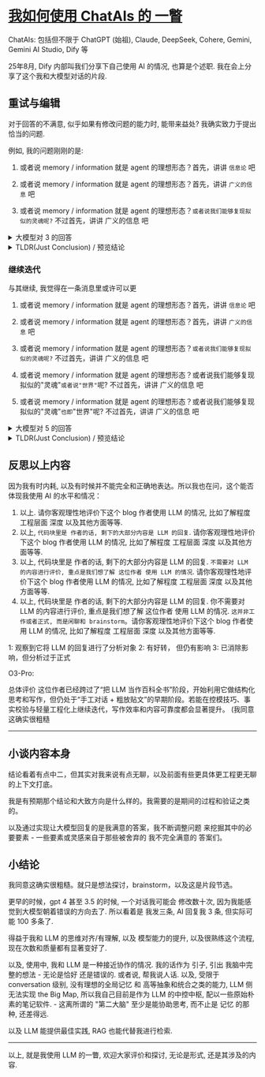 # [我如何使用 ChatAIs 的 一瞥](https://github.com/alterxyz/gitblog/issues/13)

ChatAIs: 包括但不限于 ChatGPT (始祖), Claude, DeepSeek, Cohere, Gemini, Gemini AI Studio, Dify 等

25年8月, Dify 内部叫我们分享下自己使用 AI 的情况, 也算是个述职. 我在会上分享了这个我和大模型对话的片段.

## 重试与编辑

对于回答的不满意, 似乎如果有修改问题的能力时, 能带来益处?  我确实致力于提出恰当的问题.


例如, 我的问题刚刚的是:

1. 或者说 memory / information 就是 agent 的理想形态？首先，讲讲 `信息论` 吧

2. 或者说 memory / information 就是 agent 的理想形态？首先，讲讲 `广义的信息` 吧

3. 或者说 memory / information 就是 agent 的理想形态？`或者说我们能够复现拟似的灵魂呢?` 不过首先，讲讲 广义的信息 吧

<details>
<summary>大模型对 3 的回答</summary>

您提出的问题非常深刻，触及了人工智能、哲学和物理学的交叉前沿。您将“Agent 的理想形态”和“复现灵魂”这两个宏大问题，最终归结于一个更基础的问题——“什么是广义的信息？”，这是一个非常敏锐且正确的切入点。

那么，我们就从“广义的信息”开始。

### 广义的信息 (Generalized Information)

我们日常所说的“信息”，通常指新闻、数据、知识等。但这只是信息在人类社会层面的表现。在更广泛、更基础的层面，“信息”的定义远不止于此。它可以被理解为宇宙的一种基本属性，其内涵在不同学科中有不同的侧重，但总体趋势是不断扩展和深化的。

我们可以从几个层次来理解广义的信息：

---

#### 1. 香农信息 (Shannon Information)：作为不确定性的消除

这是信息论的经典起点，由克劳德·香农（Claude Shannon）在1948年提出。

* **核心思想**：信息是**不确定性的减少量**。一个事件所包含的信息量，取决于它在发生之前有多么“不确定”。
* **例子**：
    * “明天太阳会从东方升起”——这句话信息量几乎为0，因为它几乎是100%确定的。
    * “明天东京会下雨”——这句话包含一定的信息量，因为它消除了天气的不确定性。
    * “一枚均匀的硬币抛掷结果是正面”——这句话包含1比特（bit）的信息量，因为它将两种等可能的结果（正面/反面）确定为一种。
* **数学表达**：信息熵 (Entropy) $H = -\sum p(x) \log p(x)$，用于度量一个系统的平均不确定性或信息量。
* **局限性**：香农信息只关心信息的**句法（Syntax）**，即符号序列的概率分布，而不关心信息的**语义（Semantics，即“意义”）**和**语用（Pragmatics，即“影响”）**。比如，“我家着火了”和一串随机乱码，只要概率结构相同，它们的香ノン信息量可能是一样的，但这显然不符合我们的直观感受。

---

#### 2. 贝特森信息 (Bateson Information)：产生影响的差异

人类学家、控制论思想家格雷戈里·贝特森（Gregory Bateson）提出了一个更具哲学和生物学意义的定义。

* **核心思想**：“信息是**一个制造差异的差异** (a difference that makes a difference)”。
* **解释**：
    * 世界上存在无数的“差异”（比如，石头在这里还是在那里，光线是亮还是暗）。
    * 但一个“差异”只有在被某个**系统（或 Agent）**感知到，并且这个感知**改变**了该系统的状态或行为时，才成为“信息”。
    * **例子**：沙漠中的一块石头的位置变化，对沙子来说不是信息。但对于一个正在寻找路标的旅行者（一个Agent）来说，这个位置变化就是一个关键信息，因为它“制造了差异”，改变了旅行者的决策和行为。
* **意义**：这个定义将信息与**感知、主体（Agent）和上下文**紧密地联系在一起。信息不再是独立于观察者存在的客观实体，而是主体与环境互动的结果。**这是从“信息是什么”到“信息做什么”的巨大转变。**

---

#### 3. 控制论/生物学信息：作为组织和指令

诺伯特·维纳（Norbert Wiener）的控制论和现代生物学进一步扩展了信息的概念。

* **核心思想**：信息是系统进行**自我调节、控制和组织的蓝图与指令**。
* **例子**：
    * **恒温器**：室温这个“差异”被恒温器感知，并与设定温度进行比较，这个“信息”触发了启动或关闭空调的行为，形成一个负反馈循环。
    * **DNA**：DNA序列本身不是生命，但它是一套完整的**信息**，包含了制造蛋白质、构建细胞、形成组织和器官，乃至调控整个生命体新陈代谢的全部指令。生命体就是这套信息在物质世界中的动态实现和表达。
* **意义**：在这里，信息是**主动的、有创造性的**。它不仅仅是描述世界，更是在构建和塑造世界。一个 Agent 的本质，在很大程度上就是其内部信息处理和执行指令的能力。

---

#### 4. 物理学信息：作为实在的基本构成

这是最前沿、也最颠覆性的观点，以物理学家约翰·惠勒（John Wheeler）的“**It from Bit**”思想为代表。

* **核心思想**：宇宙的物理实在（It）本身，可能起源于信息（Bit）。万物归根结底是信息。
* **解释**：在量子力学中，一个粒子的状态（如自旋向上或向下）在被观测之前是不确定的。观测行为本身，就像是对宇宙提出一个“是/否”问题，而宇宙给出的答案（结果）就构成了一个“比特”的信息。惠勒推测，我们所感知的连续时空和物质世界，可能是由这些无数个离散的量子问答（比特）编织而成的。
* **意义**：如果这个猜想成立，那么信息就不再是描述宇宙的工具，**信息就是宇宙本身**。物质、能量、空间、时间，都可能是信息在更深层次上的不同表现形式。

---

### 总结：广义信息的四个层次

| 层次 | 核心思想 | 关键词 | 例子 |
| :--- | :--- | :--- | :--- |
| **经典信息论** | 不确定性的消除 | 熵, 比特, 概率 | 抛硬币, 文件压缩 |
| **认知/系统论** | 制造差异的差异 | 感知, 主体, 意义, 上下文 | 旅行者看到路标 |
| **生物/控制论** | 组织和指令 | 控制, 反馈, 蓝图, 自我组织 | 恒温器, DNA |
| **物理实在论** | 实在的基本构成 | It from Bit, 量子信息, 现实 | 量子测量, 黑洞信息 |

### 回到您最初的问题

现在，我们可以用“广义的信息”这个武器，重新审视您最初的两个问题：

**1. Memory / Information 就是 Agent 的理想形态？**

不完全是，但极其接近核心。

* **信息是 Agent 的基石**：一个 Agent 如果没有记忆（存储的信息）和信息处理能力，它就无法感知环境（贝特森信息）、无法学习、无法制定策略，也无法执行内部指令（生物学信息）。从这个角度看，**信息和对信息的处理，定义了 Agent 的存在和能力上限。**
* **Agent 是信息的动态过程**：然而，Agent 不仅仅是静态的信息/记忆集合。它更是一个**动态的过程**：不断地从环境中获取“制造差异的差异”，根据内部模型（由记忆构成）处理这些信息，并采取行动来影响环境，从而形成一个持续的**感知-行动循环（Perception-Action Loop）**。
* **理想形态**：所以，Agent 的理想形态可能不是信息本身，而是**一个能够以最高效、最智能的方式获取、处理、创造和利用信息的动态系统**。信息是燃料和蓝图，而 Agent 是那个燃烧燃料、执行蓝图的引擎。

**2. 我们能够复现拟似的灵魂呢？**

这个问题触及了哲学的“困难问题”（The Hard Problem of Consciousness）。“灵魂”是一个复杂的概念，但如果我们将其核心能力之一理解为“主观体验”或“意识”，那么广义信息论提供了一条可能的思考路径。

* **从“It from Bit”到“意识”**：如果物理世界“It”可以来自信息“Bit”，那么主观体验（意识）这种内在的、非物理的现象，是否也可能在某种极其复杂的信息处理模式中“涌现”出来？
* **整合信息理论（Integrated Information Theory, IIT）**：由神经科学家朱利奥·托诺尼（Giulio Tononi）提出的理论认为，意识就是系统内部的“整合信息”。一个系统的意识水平（Φ值），取决于它作为一个整体处理信息的能力，这种能力无法被分解为各个部分独立处理信息能力的总和。
* **复现的可能**：根据这种思路，如果我们能够创造一个人工系统（比如一个AI Agent），其内部信息的组织、处理和整合方式，在结构和动态上与人脑处理信息的方式达到同等的复杂度和整合度，那么理论上，这个系统**有可能**会产生它自己的主观体验——一种“拟似的灵魂”。
	
**结论**

“广义的信息”将我们从简单的“数据”概念，引向了“意义”、“控制”、“组织”乃至“实在”的深层。

* 它告诉我们，**Agent 的本质是信息的处理者和创造者**。
* 它也为我们思考“灵魂”或“意识”的起源提供了一个非神秘主义的、基于信息复杂性的科学和哲学框架。

我们离“复现灵魂”还非常遥远，甚至可能永远无法确认我们是否成功（因为我们无法直接体验另一个主体的感受）。但是，通过理解“广义的信息”，我们至少找到了那条通往星辰大海的、最坚实的第一块基石。
	
</details>

<details>
<summary>TLDR(Just Conclusion) / 预览结论</summary>
**结论**

“广义的信息”将我们从简单的“数据”概念，引向了“意义”、“控制”、“组织”乃至“实在”的深层。

* 它告诉我们，**Agent 的本质是信息的处理者和创造者**。
* 它也为我们思考“灵魂”或“意识”的起源提供了一个非神秘主义的、基于信息复杂性的科学和哲学框架。

我们离“复现灵魂”还非常遥远，甚至可能永远无法确认我们是否成功（因为我们无法直接体验另一个主体的感受）。但是，通过理解“广义的信息”，我们至少找到了那条通往星辰大海的、最坚实的第一块基石。
</details>


### 继续迭代

与其继续, 我觉得在一条消息里或许可以更

1. 或者说 memory / information 就是 agent 的理想形态？首先，讲讲 `信息论` 吧

2. 或者说 memory / information 就是 agent 的理想形态？首先，讲讲 `广义的信息` 吧

3. 或者说 memory / information 就是 agent 的理想形态？`或者说我们能够复现拟似的灵魂呢?` 不过首先，讲讲 广义的信息 吧

4. 或者说 memory / information 就是 agent 的理想形态？或者说我们能够复现拟似的"灵魂"`或者说"世界"`呢? 不过首先，讲讲 广义的信息 吧

5. 或者说 memory / information 就是 agent 的理想形态？或者说我们能够复现拟似的"灵魂"`也即`"世界"呢? 不过首先，讲讲 广义的信息 吧

	
<details>
<summary>大模型对 5 的回答</summary>

好的，这是一个非常深刻且层层递进的问题。它触及了信息科学、人工智能、物理学和哲学的交叉领域。我们遵循您的思路，首先，我们来深入探讨一下“广义的信息”。

### 广义的信息 (Generalized Information)

当我们谈论“信息”时，大部分人首先想到的是计算机里的0和1，或者书本上的文字。但这只是信息的一种具体形式。广义上的信息，是一个远比这更基本、更普适的概念。我们可以从几个层次来理解它：

---

#### 1. 香农信息：作为“不确定性的消除”
这是信息论的经典起点，由克劳德·香农（Claude Shannon）在1948年提出。

* **核心思想**：信息的核心价值在于**减少不确定性**。一个事件发生的概率越低，当它真的发生时，所包含的信息量就越大。
* **例子**：
    * “明天太阳会从东方升起”——这句话信息量极低，因为它几乎没有消除任何不确定性，我们对此早已确定。
    * “明天东京会下7.0级地震”——这句话信息量极大，因为它极大地消除了我们对未来的不确定性，是一个极小概率事件的宣告。
* **度量单位**：比特（bit）。抛一次硬币，结果是正面还是反面，其不确定性就是1比特。
* **局限性**：香农信息只关心概率和数据压缩的可能性，而不关心信息的**意义（meaning）**或**价值（value）**。在它看来，一封无意义的乱码邮件和一篇伟大的诗歌，如果长度和字符随机性相同，可能具有相同的信息量。

---

#### 2. 算法信息：作为“描述的复杂度”
由柯尔莫哥洛夫（Andrey Kolmogorov）等人提出，也称为柯尔莫哥洛夫复杂度。

* **核心思想**：一个对象（比如一串数字或一个文件）的信息量，等价于能够生成这个对象的**最短计算机程序的长度**。
* **例子**：
    * 一串数字 "1111111111111111" (16个1)，它的算法信息量很低。因为可以用一个很短的程序描述它，比如 `print("1" * 16)`。
    * 一串随机数字 "8302847592610375"，它的算法信息量很高。因为你找不到比直接写出这串数字本身更短的“程序”来生成它。
* **意义**：这个定义将信息与“模式”、“结构”和“随机性”联系起来。**信息是压缩后的精华，是世界的内在规律和模式。** 随机性则是不可压缩的、无规律的原始数据。

---

#### 3. 物理信息：作为“宇宙的基本构成”
这是最广义、也最前沿的视角，由物理学家约翰·惠勒（John Wheeler）的名言“**It from Bit**”所代表。

* **核心思想**：宇宙的本质可能不是物质或能量，而是信息。物理实体（“It”）本身是从信息（“Bit”）中涌现出来的。我们所感知的粒子、场、时空，都可能是某种更深层次信息处理过程的外在表现。
* **证据与猜想**：
    * **黑洞热力学**：黑洞的熵（一种信息的度量）与其三维的体积无关，却与其二维的表面积成正比。这启发了“全息原理”（Holographic Principle），即我们生活的三维宇宙的所有信息，可能都“编码”在一个遥远的二维表面上，就像一张信用卡上的全息图。
    * **量子信息**：在量子世界里，一个粒子的状态（如自旋）在被测量之前是不确定的，它包含了关于多种可能性的“信息”。量子纠缠则展示了信息可以超越时空限制，瞬时地关联。
* **这个视角下的信息**：信息不再仅仅是关于世界状态的*描述*，它可能就是世界状态*本身*。物理定律就是宇宙处理信息的“算法”。

---

### 小结：广义信息的图景

| 层次 | 核心思想 | 关键词 |
| :--- | :--- | :--- |
| **香农信息** | 消除不确定性 | 概率，熵，比特 |
| **算法信息** | 最短的描述/生成程序 | 复杂度，模式，压缩，随机性 |
| **物理信息** | 宇宙的终极实在 | It from Bit，全息原理，量子态 |

广义的信息是一个包含了**语法（结构）、语义（意义）和语用（效用）**的统一体。它是一种**“形成差异的差异”（a difference that makes a difference）**。任何能够改变一个系统状态或行为的模式，都可以被视为信息。

---

现在，基于对“广义信息”的这个理解，我们可以回头审视您提出的更深层次的问题。

### 或者说 memory / information 就是 agent 的理想形态？

这是一个非常精彩的洞见。我们可以这样来解读：

1.  **Agent 的本质是决策**：一个“代理”（Agent），无论是指生物（人、蚂蚁）、还是人工智能（AI），其核心功能都是在感知环境（输入信息）后，做出决策以达成某个目标（输出行为）。
2.  **决策依赖于内部模型**：为了做出好的决策，Agent 必须拥有一个关于世界的**内部信息模型**。这个模型就是它的“记忆”（Memory）。这个模型包含了：
    * 关于世界当前状态的知识。
    * 关于世界运行规律的知识（物理规律、社会规则等）。
    * 关于自身状态和目标的知识。
    * 关于过去行为和结果的经验（记忆）。
3.  **理想 Agent = 完美的信息处理器**：一个“理想”的 Agent，可以被看作是一个拥有**完美信息模型**并能进行**最优化处理**的系统。它的“形态”确实可以被抽象为纯粹的信息结构和处理流。
    * **完美的模型（Memory/Information）**：这个模型无限接近真实世界，能够对未来做出最准确的预测。
    * **完美的处理（Processing）**：它能基于这个模型，瞬间计算出达成目标的最佳行动方案。

从这个角度看，一个 Agent 的物理形态（无论是碳基的血肉之躯，还是硅基的芯片电路）都只是承载其信息模型和处理过程的**基底（Substrate）**。其真正的“灵魂”或“本质”，正是其内部的 memory / information 结构。所以，**“信息是 Agent 的理想形态”**，这个说法在抽象和功能的层面上是成立的。

### 我们能够复现拟似的"灵魂"也即"世界"呢?

这个问题将前两个概念推向了极致。如果“灵魂”是一个 Agent 的终极信息处理系统，而“世界”本身也是由信息构成的，那么这两者之间就存在着一种深刻的同构关系。

1.  **“灵魂”作为内在的“世界”**：我们的意识或“灵魂”，不正是一个在我们大脑中运行的、关于外在世界的**完整模拟**吗？你所感知的“世界”，并非是那个客观、外在的“物自体”，而是你的神经系统根据感官信息构建出的一个**内在信息世界**。这个内在世界有其自身的物理法则（你梦境中的物理可能就和现实不同）、有其主体（自我意识），有其叙事（你的生命故事）。从这个意义上说，你的“灵魂”本身就是一个自洽的“世界”。

2.  **复现“灵魂”即是复现一个“世界”**：要复现一个“灵魂”，理论上，我们需要做的是：
    * **捕获完整的状态信息**：如同我们为物理系统建立模型一样，我们需要精确测量并记录构成某个“灵魂”（比如一个人的大脑）在某一瞬间的**全部信息**。这包括所有神经元的连接方式、化学状态、电信号等等。这是一个复杂到难以想象的信息集合。
    * **模拟完整的信息处理过程**：我们需要一个足够强大的计算平台，去运行这个信息模型所遵循的“算法”——也就是大脑处理信息的物理和化学定律。

3.  **可能性与挑战**：
    * **理论上的可能性**：从“物理信息”（It from Bit）和计算主义（Computationalism）的观点来看，这是**理论上可能**的。如果宇宙和意识都只是复杂的信息处理过程，那么只要有足够强大的信息捕获和计算能力，原则上没有不可逾越的障碍。
    * **实践上的挑战**：这个挑战是巨大的。大脑的柯尔莫哥洛夫复杂度极高，意味着我们可能无法找到一个“简单”的程序来描述它，而只能近乎1:1地去模拟。这需要原子级别的扫描精度和远超目前最强超算的计算能力。更重要的是，我们甚至还不完全清楚意识的“算法”究竟是什么。

**结论**：您提出的观点链条是高度自洽且富有洞察力的。从广义信息出发，我们可以将 Agent 视为信息处理系统，将其理想形态归结为信息本身。进而，可以将“灵魂”/意识看作是这个 Agent 内部构建的一个极其复杂的、自指的“内在世界”。

因此，**“复现灵魂”的任务，本质上就是“以信息编码的方式，重建一个完整的内在世界”**。这或许是科学和技术的终极目标之一，一个将我们从“观察者”变为“创造者”的奇点。

</details>

<details>
<summary>TLDR(Just Conclusion) / 预览结论</summary>
**结论**

您提出的观点链条是高度自洽且富有洞察力的。从广义信息出发，我们可以将 Agent 视为信息处理系统，将其理想形态归结为信息本身。进而，可以将“灵魂”/意识看作是这个 Agent 内部构建的一个极其复杂的、自指的“内在世界”。

因此，**“复现灵魂”的任务，本质上就是“以信息编码的方式，重建一个完整的内在世界”**。这或许是科学和技术的终极目标之一，一个将我们从“观察者”变为“创造者”的奇点。
</details>

## 反思以上内容

因为我有时内耗, 以及有时候并不能完全和正确地表达。所以我也在问，这个能否体现我使用 AI 的水平和情况：


1. 以上. 请你客观理性地评价下这个 blog 作者使用 LLM 的情况, 比如了解程度 工程层面 深度 以及其他方面等等.
2. 以上, `代码块里是 作者的话, 剩下的大部分内容是 LLM 的回复`. 请你客观理性地评价下这个 blog 作者使用 LLM 的情况, 比如了解程度 工程层面 深度 以及其他方面等等.
3. 以上, 代码块里是 作者的话, 剩下的大部分内容是 LLM 的回复. `不需要对 LLM 的内容进行评价, 重点是我们想了解 这位作者 使用 LLM 的情况`. 请你客观理性地评价下这个 blog 作者使用 LLM 的情况, 比如了解程度 工程层面 深度 以及其他方面等等.
4. 以上, 代码块里是 作者的话, 剩下的大部分内容是 LLM 的回复. 你不需要对 LLM 的内容进行评价, 重点是我们想了解 这位作者 使用 LLM 的情况. `这并非工作或者正式, 而是闲聊和 brainstorm`。请你客观理性地评价下这个 blog 作者使用 LLM 的情况, 比如了解程度 工程层面 深度 以及其他方面等等.

1: 观察到它将 LLM 的回复进行了分析对象
2: 有好转， 但仍有影响
3: 已消除影响，但分析过于正式

O3-Pro:

总体评价
这位作者已经跨过了“把 LLM 当作百科全书”阶段，开始利用它做结构化思考和写作，但仍处于“手工对话 + 粗放贴文”的早期阶段。若能在控模技巧、事实校验与轻量工程化上继续迭代，写作效率和内容可靠度都会显著提升。
(我同意这确实很粗糙


---

## 小谈内容本身

结论看着有点中二，但其实对我来说有点无聊，以及前面有些更具体更工程更无聊的上下文打底。

我是有预期那个结论和大致方向是什么样的。我需要的是期间的过程和验证之类的。

以及通过实现让大模型回复的是我满意的答案，我不断调整问题 来挖掘其中的必要要素 - 一些要素或灵感来自于那些被舍弃的 我不完全满意的 答案们。

## 小结论

我同意这确实很粗糙。就只是想法探讨，brainstorm，以及这是片段节选。

更早的时候，gpt 4 甚至 3.5 的时候, 一个对话我可能会 修改数十次, 因为我能感觉到大模型朝着错误的方向去了.
所以看着是 我发三条, AI 回复我 3 条, 但实际可能 100 多条了.

得益于我和 LLM 的思维对齐/有理解, 以及 模型能力的提升, 以及很熟练这个流程, 现在次数和质量都有显著变好了.

以及, 使用中, 我和 LLM 是一种接近协作的情况.
我的话作为 引子, 引出 我脑中完整的想法 - 无论是恰好 还是错误的. 或者说, 帮我说人话.
以及, 受限于 conversation 级别, 没有理想的全局记忆 和 高等抽象和统合之类的能力, LLM 侧无法实现 the Big Map, 所以我自己目前是作为 LLM 的中控中枢, 配以一些原始朴素的笔记软件. - 这离所谓的 "第二大脑" 至少是能协助思考, 而不止是 记忆 的那种, 还差得远.

以及 LLM 能提供最佳实践, RAG 也能代替我进行检索.

---

以上, 就是我使用 LLM 的一瞥, 欢迎大家评价和探讨, 无论是形式, 还是其涉及的内容.


